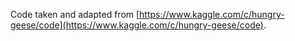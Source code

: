 Code taken and adapted from [https://www.kaggle.com/c/hungry-geese/code](https://www.kaggle.com/c/hungry-geese/code).
